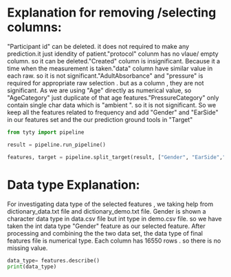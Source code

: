 
# Explanation for removing /selecting columns:

"Participant id" can be deleted. it does not required to make any prediction.it just idendity of patient."protocol" colunm has no vlaue/ empty column. so it can be deleted."Created" column is insignificant. Because it a time when the measurement is taken."data" column have similar value in each raw. so it is not significant."AdultAbsorbance" and "pressure" is required for appropriate raw selection . but as a column , they are not significant. As we are using "Age" directly as numerical value, so "AgeCategory" just duplicate of that age features."PressureCategory" only contain single char data which is "ambient ". so it is not significant. So we keep all the features related to frequency and add "Gender" and "EarSide" in our features set and the our prediction ground tools in "Target"

```python
from tyty import pipeline

result = pipeline.run_pipeline()

features, target = pipeline.split_target(result, ["Gender", "EarSide","Age"])

```
# Data type Explanation:

For investigating data type of the selected features , we taking help from dictionary_data.txt file and dictionary_demo.txt file. Gender is shown a character data type in data.csv file but int type in demo.csv file. so we have taken the int data type "Gender" feature as our selected feature. After processing and combining the the two data set, the data type of final features file is numerical type. Each column has 16550 rows . so there is no missing value.

```python
data_type= features.describe()
print(data_type)
```
